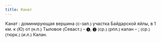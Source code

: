 ```yaml
---
title: Канат
---
```


Канат
: доминирующая вершина ⦅с-зап.⦆ участка Байдарской яйлы, в 1 км. к ⦅Ю⦆ от ⦅н.п.⦆ Тыловое ⦅Севаст.⦆ – ❶, ❷ ⦅ср.⦆ ⦅рпл.⦆ калан – ; ⦅ср.⦆ ⦅тюрк.⦆ ⦅и.л.⦆ Калан. 
